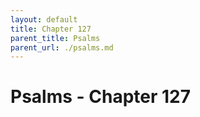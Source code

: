 ```yaml
---
layout: default
title: Chapter 127
parent_title: Psalms
parent_url: ./psalms.md
---
```


# Psalms - Chapter 127
